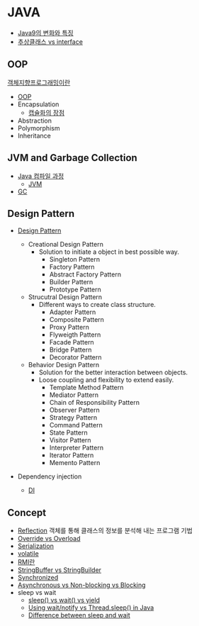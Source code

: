 # JAVA
* [Java9의 변화와 특징](https://medium.com/@goinhacker/java-9%EC%9D%98-%EB%B3%80%ED%99%94%EC%99%80-%ED%8A%B9%EC%A7%95-%EB%8C%80%EC%B6%A9-%EC%A0%95%EB%A6%AC-fca77cee88f2)
* [추상클래스 vs interface](http://marobiana.tistory.com/58)

## OOP
[객체지향프로그래밍이란](http://limkydev.tistory.com/30)
* [OOP](https://github.com/JaeYeopHan/Interview_Question_for_Beginner/tree/master/Development_common_sense)
* Encapsulation
  * [캡슐화의 장점](http://slowlywalk1993.tistory.com/entry/Java-%EC%9E%90%EB%B0%94%EA%B0%9D%EC%B2%B4%EC%A7%80%ED%96%A5%EA%B0%9C%EB%85%90-%EC%BA%A1%EC%8A%90%ED%99%94-%EC%A0%95%EB%B3%B4%EC%9D%80%EB%8B%89)
* Abstraction
* Polymorphism
* Inheritance

## JVM and Garbage Collection
* [Java 컴파일 과정](http://moomini.tistory.com/13)
  * [JVM](http://asfirstalways.tistory.com/158)
* [GC](http://asfirstalways.tistory.com/159)


## Design Pattern
* [Design Pattern](https://www.journaldev.com/1827/java-design-patterns-example-tutorial#)
  * Creational Design Pattern
    * Solution to initiate a object in best possible way.
      * Singleton Pattern
      * Factory Pattern
      * Abstract Factory Pattern
      * Builder Pattern
      * Prototype Pattern
  * Strucutral Design Pattern
    * Different ways to create class structure.
      * Adapter Pattern
      * Composite Pattern
      * Proxy Pattern
      * Flyweigth Pattern
      * Facade Pattern
      * Bridge Pattern
      * Decorator Pattern
  * Behavior Design Pattern
    * Solution for the better interaction between objects.
    * Loose coupling and flexibility to extend easily.
      * Template Method Pattern
      * Mediator Pattern
      * Chain of Responsibility Pattern
      * Observer Pattern
      * Strategy Pattern
      * Command Pattern
      * State Pattern
      * Visitor Pattern
      * Interpreter Pattern
      * Iterator Pattern
      * Memento Pattern

* Dependency injection
  * [DI](https://blog.perfectacle.com/2017/09/04/di-v1/)

## Concept
* [Reflection](http://gyrfalcon.tistory.com/entry/Java-Reflection)
객체를 통해 클래스의 정보를 분석해 내는 프로그램 기법
* [Override vs Overload](http://hyeonstorage.tistory.com/185)
* [Serialization](http://woowabros.github.io/experience/2017/10/17/java-serialize.html)
* [volatile](https://nesoy.github.io/articles/2018-06/Java-volatile)
* [RMI란](http://0yumin.tistory.com/16)
* [StringBuffer vs StringBuilder](https://itblackbelt.wordpress.com/2015/01/31/difference-between-string-stringbuilder-and-stringbuffer-classes-with-example-java/)
* [Synchronized](http://arer.tistory.com/54)
* [Asynchronous vs Non-blocking vs Blocking](https://stackoverflow.com/questions/7931537/whats-the-difference-between-asynchronous-non-blocking-event-base-architectu/9489547#9489547)
* sleep vs wait
  * [sleep() vs wait() vs yield](https://stackoverflow.com/questions/1036754/difference-between-wait-and-sleep)
  * [Using wait/notify vs Thread.sleep() in Java](http://www.qat.com/using-waitnotify-instead-thread-sleep-java/)
  * [Difference between sleep and wait](https://stackoverflow.com/questions/1036754/difference-between-wait-and-sleep)
